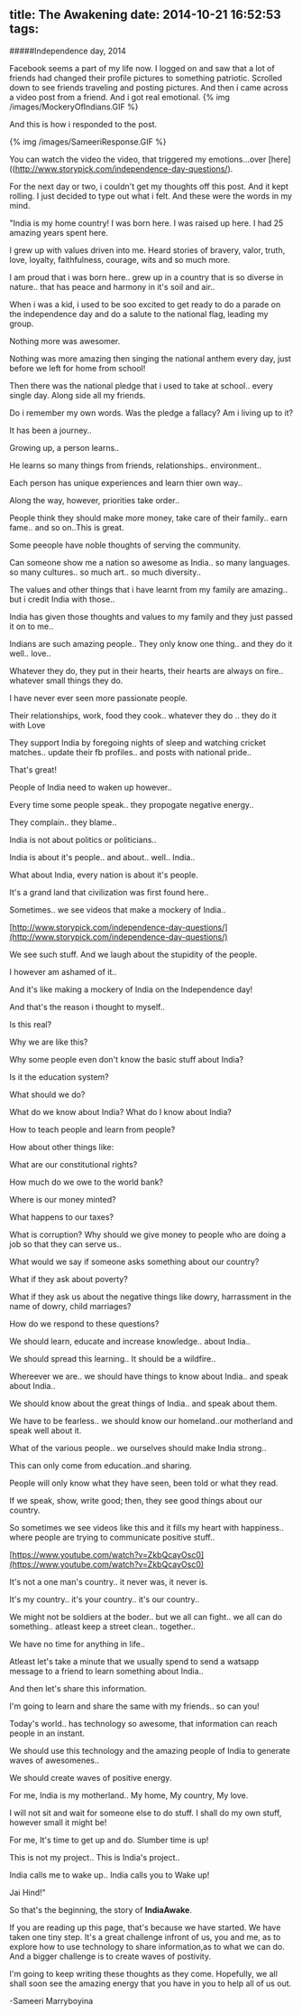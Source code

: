 title: The Awakening
date: 2014-10-21 16:52:53
tags:
---
#####Independence day, 2014

Facebook seems a part of my life now. I logged on and saw that a lot of friends had changed their profile pictures to something patriotic. Scrolled down to see friends traveling and posting pictures. And then i came across a video post from a friend. And i got real emotional. 
{% img /images/MockeryOfIndians.GIF %}

And this is how i responded to the post.

{% img /images/SameeriResponse.GIF %}

You can watch the video the video, that triggered my emotions...over [here]((http://www.storypick.com/independence-day-questions/).


For the next day or two, i couldn't get my thoughts off this post. And it kept rolling. I just decided to type out what i felt. And these were the words in my mind.


"India is my home country! I was born here. I was raised up here. I had 25 amazing years spent here. 

I grew up with values driven into me. Heard stories of bravery, valor, truth, love, loyalty, faithfulness, courage, wits and so much more.

I am proud that i was born here.. grew up in a country that is so diverse in nature.. that has peace and harmony in it's soil and air..

When i was a kid, i used to be soo excited to get ready to do a parade on the independence day and do a salute to the national flag, leading my group.

Nothing more was awesomer.

Nothing was more amazing then singing the national anthem every day, just before we left for home from school!

Then there was the national pledge that i used to take at school.. every single day. Along side all my friends.

Do i remember my own words. Was the pledge a fallacy? Am i living up to it?

It has been a journey..

Growing up, a person learns..

He learns so many things from friends, relationships.. environment..

Each person has unique experiences and learn thier own way..

Along the way, however, priorities take order..

People think they should make more money, take care of their family.. earn fame.. and so on..This is great.

Some peeople have noble thoughts of serving the community.

Can someone show me a nation so awesome as India.. so many languages. so many cultures.. so much art.. so much diversity..

The values and other things that i have learnt from my family are amazing.. but i credit India with those.. 

India has given those thoughts and values to my family and they just passed it on to me..

Indians are such amazing people.. They only know one thing.. and they do it well.. love..

Whatever they do, they put in their hearts, their hearts are always on fire.. whatever small things they do.

I have never ever seen more passionate people.

Their relationships, work, food they cook.. whatever they do .. they do it with Love

They support India by foregoing nights of sleep and watching cricket matches.. update their fb profiles.. and posts with national pride..

That's great!

People of India need to waken up however..

Every time some people speak.. they propogate negative energy..

They complain.. they blame..

India is not about politics or politicians..

India is about it's people.. and about.. well.. India.. 

What about India, every nation is about it's people. 

It's a grand land that civilization was first found here..

Sometimes.. we see videos that make a mockery of India..

[http://www.storypick.com/independence-day-questions/](http://www.storypick.com/independence-day-questions/)

We  see such stuff. And we laugh about the stupidity of the people.

I however am ashamed of it..

And it's like making a mockery of India on the Independence day!

And that's the reason i thought to myself.. 

Is this real?

Why we are like this?

Why some people even don't know the basic stuff about India?

Is it the education system?

What should we do?

What do we know about India? What do I know about India?

How to teach people and learn from people?

How about other things like:

What are our constitutional rights?

How much do we owe to the world bank?

Where is our money minted?

What happens to our taxes?

What is corruption? Why should we give money to people who are doing a job so that they can serve us..

What would we say if someone asks something about our country?

What if they ask about poverty?

What if they ask us about the negative things like dowry, harrassment in the name of dowry, child marriages?

How do we respond to these questions?

We should learn, educate and increase knowledge.. about India..

We should spread this learning.. It should be a wildfire..

Whereever we are.. we should have things to know about India.. and speak about India..

We should know about the great things of India.. and speak about them.

We have to be fearless.. we should know our homeland..our motherland and speak well about it.

What of the various people.. we ourselves should make India strong..

This can only come from education..and sharing.

People will only know what they have seen, been told or what they read.

If we speak, show, write good; then, they see good things about our country. 

So sometimes we see videos like this and it fills my heart with happiness.. where people are trying to communicate positive stuff..

[https://www.youtube.com/watch?v=ZkbQcayOsc0](https://www.youtube.com/watch?v=ZkbQcayOsc0)

It's not a one man's country.. it never was, it never is.

It's my country.. it's your country.. it's our country..

We might not be soldiers at the boder.. but we all can fight.. we all can do something.. atleast keep a street clean.. together..

We have no time for anything in life.. 

Atleast let's take a minute that we usually spend to send a watsapp message to a friend to learn something about India..

And then let's share this information.

I'm going to learn and share the same with my friends.. so can you!

Today's world.. has technology so awesome, that information can reach people in an instant.

We should use this technology and the amazing people of India to generate waves of awesomenes..

We should create waves of positive energy.

For me, India is my motherland.. My home, My country, My love.

I will not sit and wait for someone else to do stuff. I shall do my own stuff, however small it might be!

For me, It's time to get up and do. Slumber time is up! 

This is not my project.. This is India's project..

India calls me to wake up.. India calls you to Wake up!

Jai Hind!"


So that's the beginning, the story of **IndiaAwake**.

If you are reading up this page, that's because we have started. We have taken one tiny step. It's a great challenge infront of us, you and me, as to explore how to use technology to share information,as to what we can do. And a bigger challenge is to create waves of postivity. 

I'm going to keep writing these thoughts as they come. Hopefully, we all shall soon see the amazing energy that you have in you to help all of us out.

-Sameeri Marryboyina